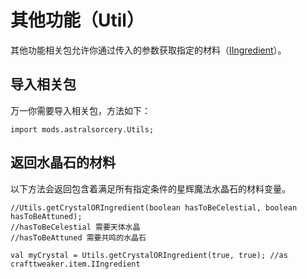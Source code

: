 # 其他功能（Util）

其他功能相关包允许你通过传入的参数获取指定的材料（[IIngredient](/Vanilla/Variable_Types/IIngredient/)）。

## 导入相关包

万一你需要导入相关包，方法如下：
```zenscript
import mods.astralsorcery.Utils;
```

## 返回水晶石的材料

以下方法会返回包含着满足所有指定条件的星辉魔法水晶石的材料变量。
```zenscript
//Utils.getCrystalORIngredient(boolean hasToBeCelestial, boolean hasToBeAttuned);
//hasToBeCelestial 需要天体水晶
//hasToBeAttuned 需要共鸣的水晶石

val myCrystal = Utils.getCrystalORIngredient(true, true); //as crafttweaker.item.IIngredient
```